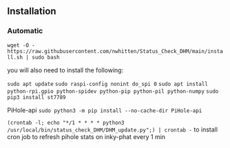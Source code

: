 
## Installation

### Automatic

`wget -O - https://raw.githubusercontent.com/nwhitten/Status_Check_DHM/main/install.sh | sudo bash`


you will also need to install the following:


`sudo apt update`
`sudo raspi-config nonint do_spi 0`
`sudo apt install python-rpi.gpio python-spidev python-pip python-pil python-numpy`
`sudo pip3 install st7789`

PiHole-api `sudo python3 -m pip install --no-cache-dir PiHole-api`

`(crontab -l; echo "*/1 * * * * python3 /usr/local/bin/status_check_DHM/DHM_update.py";) | crontab -`
to install cron job to refresh pihole stats on inky-phat every 1 min